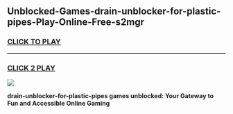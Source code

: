 
## Unblocked-Games-drain-unblocker-for-plastic-pipes-Play-Online-Free-s2mgr
<h3>
<a href="https://premium76.site?title=drain-unblocker-for-plastic-pipes&ref=26A">CLICK TO PLAY</a></h3>
<hr>

<h3>
<a href="https://premium76.site?title=drain-unblocker-for-plastic-pipes&ref=26A">CLICK 2 PLAY</a>
  
</h3>

<a href="https://premium76.site?title=drain-unblocker-for-plastic-pipes&ref=26A"><img src="https://clearcache.store/games.png"></a>


**drain-unblocker-for-plastic-pipes games unblocked: Your Gateway to Fun and Accessible Online Gaming**
